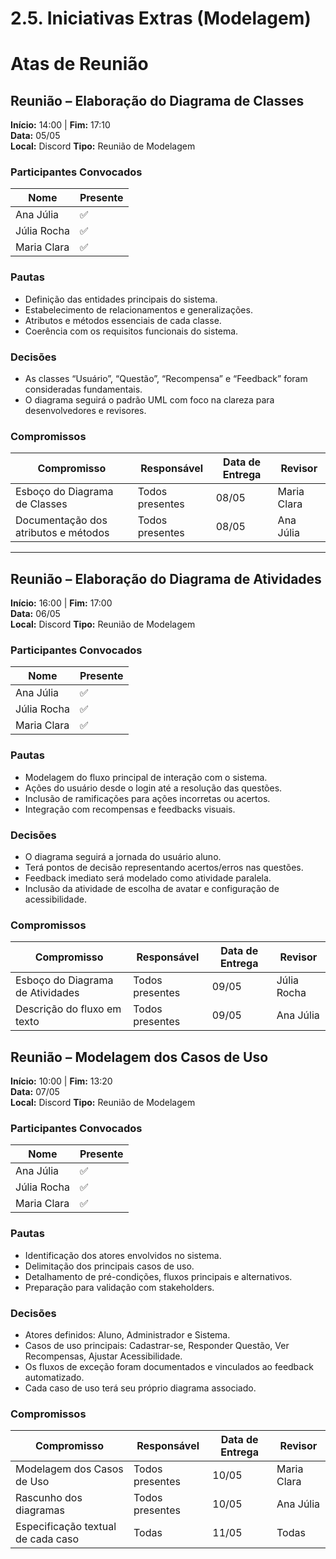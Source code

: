 # 2.5. Iniciativas Extras (Modelagem)

# Atas de Reunião

## Reunião – Elaboração do Diagrama de Classes

**Início:** 14:00 | **Fim:** 17:10  
**Data:** 05/05  
**Local:** Discord 
**Tipo:** Reunião de Modelagem


### Participantes Convocados

| Nome         | Presente |
|--------------|----------|
| Ana Júlia    | ✅        |
| Júlia Rocha  | ✅        |
| Maria Clara  | ✅        |


### Pautas

- Definição das entidades principais do sistema.
- Estabelecimento de relacionamentos e generalizações.
- Atributos e métodos essenciais de cada classe.
- Coerência com os requisitos funcionais do sistema.


### Decisões

- As classes “Usuário”, “Questão”, “Recompensa” e “Feedback” foram consideradas fundamentais.
- O diagrama seguirá o padrão UML com foco na clareza para desenvolvedores e revisores.


### Compromissos

| Compromisso                          | Responsável   | Data de Entrega | Revisor      |
|-------------------------------------|---------------|------------------|--------------|
| Esboço do Diagrama de Classes       | Todos presentes  | 08/05            | Maria Clara  |
| Documentação dos atributos e métodos| Todos presentes | 08/05            | Ana Júlia    |

---

## Reunião – Elaboração do Diagrama de Atividades

**Início:** 16:00 | **Fim:** 17:00  
**Data:** 06/05  
**Local:** Discord 
**Tipo:** Reunião de Modelagem


### Participantes Convocados

| Nome         | Presente |
|--------------|----------|
| Ana Júlia    | ✅        |
| Júlia Rocha  | ✅        |
| Maria Clara  | ✅        |


### Pautas

- Modelagem do fluxo principal de interação com o sistema.
- Ações do usuário desde o login até a resolução das questões.
- Inclusão de ramificações para ações incorretas ou acertos.
- Integração com recompensas e feedbacks visuais.


### Decisões

- O diagrama seguirá a jornada do usuário aluno.
- Terá pontos de decisão representando acertos/erros nas questões.
- Feedback imediato será modelado como atividade paralela.
- Inclusão da atividade de escolha de avatar e configuração de acessibilidade.


### Compromissos

| Compromisso                        | Responsável   | Data de Entrega | Revisor      |
|-----------------------------------|---------------|------------------|--------------|
| Esboço do Diagrama de Atividades  | Todos presentes  | 09/05            | Júlia Rocha  |
| Descrição do fluxo em texto       | Todos presentes   | 09/05            | Ana Júlia    |


## Reunião – Modelagem dos Casos de Uso

**Início:** 10:00 | **Fim:** 13:20  
**Data:** 07/05  
**Local:** Discord
**Tipo:** Reunião de Modelagem


### Participantes Convocados

| Nome         | Presente |
|--------------|----------|
| Ana Júlia    | ✅        |
| Júlia Rocha  | ✅        |
| Maria Clara  | ✅        |


### Pautas

- Identificação dos atores envolvidos no sistema.
- Delimitação dos principais casos de uso.
- Detalhamento de pré-condições, fluxos principais e alternativos.
- Preparação para validação com stakeholders.


### Decisões

- Atores definidos: Aluno, Administrador e Sistema.
- Casos de uso principais: Cadastrar-se, Responder Questão, Ver Recompensas, Ajustar Acessibilidade.
- Os fluxos de exceção foram documentados e vinculados ao feedback automatizado.
- Cada caso de uso terá seu próprio diagrama associado.


### Compromissos

| Compromisso                        | Responsável   | Data de Entrega | Revisor      |
|-----------------------------------|---------------|------------------|--------------|
| Modelagem dos Casos de Uso        | Todos presentes    | 10/05            | Maria Clara  |
| Rascunho dos diagramas            | Todos presentes   | 10/05            | Ana Júlia    |
| Especificação textual de cada caso| Todas   | 11/05            |  Todas |


